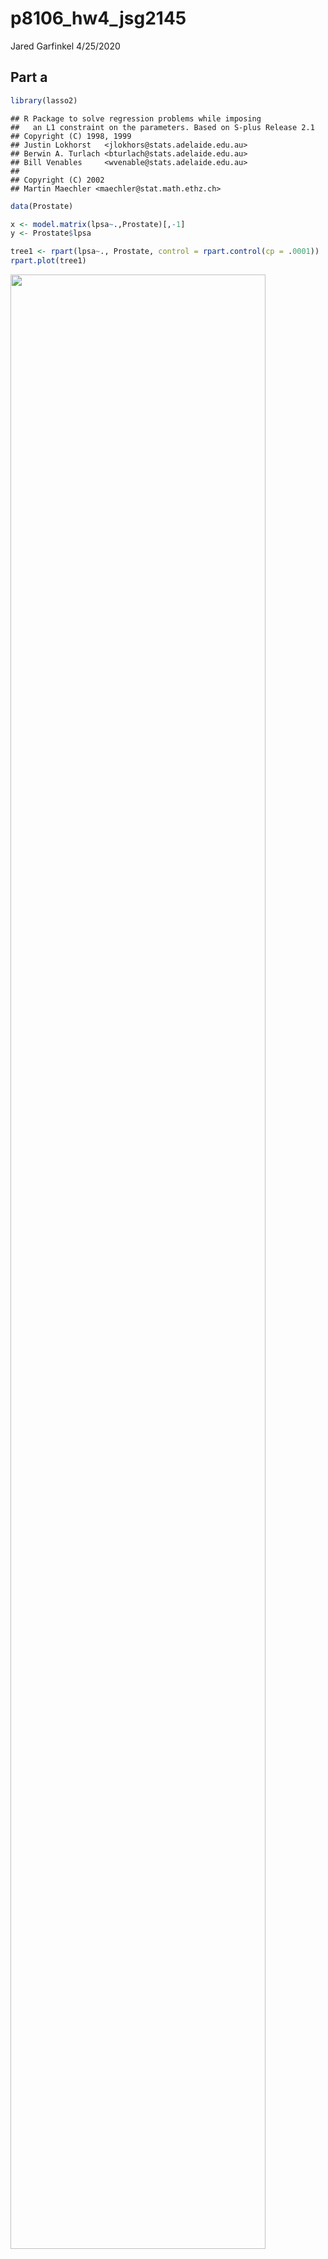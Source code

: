 p8106\_hw4\_jsg2145
================
Jared Garfinkel
4/25/2020

## Part a

``` r
library(lasso2)
```

    ## R Package to solve regression problems while imposing
    ##   an L1 constraint on the parameters. Based on S-plus Release 2.1
    ## Copyright (C) 1998, 1999
    ## Justin Lokhorst   <jlokhors@stats.adelaide.edu.au>
    ## Berwin A. Turlach <bturlach@stats.adelaide.edu.au>
    ## Bill Venables     <wvenable@stats.adelaide.edu.au>
    ## 
    ## Copyright (C) 2002
    ## Martin Maechler <maechler@stat.math.ethz.ch>

``` r
data(Prostate)

x <- model.matrix(lpsa~.,Prostate)[,-1]
y <- Prostate$lpsa
```

``` r
tree1 <- rpart(lpsa~., Prostate, control = rpart.control(cp = .0001))
rpart.plot(tree1)
```

<img src="p8106_hw4_jsg2145_files/figure-gfm/unnamed-chunk-2-1.png" width="90%" />

``` r
tree1$cptable
```

    ##           CP nsplit rel error    xerror       xstd
    ## 1 0.34710828      0 1.0000000 1.0167536 0.16230515
    ## 2 0.18464743      1 0.6528917 0.8272733 0.11488305
    ## 3 0.05931585      2 0.4682443 0.7030093 0.09523488
    ## 4 0.03475635      3 0.4089284 0.6144526 0.07625038
    ## 5 0.03460901      4 0.3741721 0.6052974 0.07295125
    ## 6 0.02156368      5 0.3395631 0.6064875 0.07155584
    ## 7 0.02146995      6 0.3179994 0.6105502 0.06947059
    ## 8 0.00010000      7 0.2965295 0.5936628 0.06909120

``` r
cpTable <- printcp(tree1)
```

    ## 
    ## Regression tree:
    ## rpart(formula = lpsa ~ ., data = Prostate, control = rpart.control(cp = 1e-04))
    ## 
    ## Variables actually used in tree construction:
    ## [1] lcavol  lweight pgg45  
    ## 
    ## Root node error: 127.92/97 = 1.3187
    ## 
    ## n= 97 
    ## 
    ##         CP nsplit rel error  xerror     xstd
    ## 1 0.347108      0   1.00000 1.01675 0.162305
    ## 2 0.184647      1   0.65289 0.82727 0.114883
    ## 3 0.059316      2   0.46824 0.70301 0.095235
    ## 4 0.034756      3   0.40893 0.61445 0.076250
    ## 5 0.034609      4   0.37417 0.60530 0.072951
    ## 6 0.021564      5   0.33956 0.60649 0.071556
    ## 7 0.021470      6   0.31800 0.61055 0.069471
    ## 8 0.000100      7   0.29653 0.59366 0.069091

``` r
plotcp(tree1)
```

<img src="p8106_hw4_jsg2145_files/figure-gfm/unnamed-chunk-2-2.png" width="90%" />

``` r
minErr <- which.min(cpTable[,4])
# minimum cross-validation error
tree3 <- prune(tree1, cp = cpTable[minErr,1])
# 1SE rule
tree4 <- prune(tree1, cp = cpTable[cpTable[,4]<cpTable[minErr,4]+cpTable[minErr,5],1][1])

rpart.plot(tree3)
```

<img src="p8106_hw4_jsg2145_files/figure-gfm/unnamed-chunk-2-3.png" width="90%" />

``` r
rpart.plot(tree4)
```

<img src="p8106_hw4_jsg2145_files/figure-gfm/unnamed-chunk-2-4.png" width="90%" />

``` r
ctrl1 = trainControl(method = "repeatedcv", number = 10, repeats = 5)

set.seed(22)
tree_caret_cv = train(x, y, method = "rpart",
                   tuneGrid = data.frame(cp = seq(.001, 1, length = 1000)),
                   trControl = ctrl1)

tree_caret_cv$bestTune
```

    ##       cp
    ## 13 0.013

``` r
ggplot(tree_caret_cv, highlight = TRUE)
```

<img src="p8106_hw4_jsg2145_files/figure-gfm/rpart in caret-1.png" width="90%" />

``` r
tree_caret_cv$finalModel$cptable
```

    ##           CP nsplit rel error
    ## 1 0.34710828      0 1.0000000
    ## 2 0.18464743      1 0.6528917
    ## 3 0.05931585      2 0.4682443
    ## 4 0.03475635      3 0.4089284
    ## 5 0.03460901      4 0.3741721
    ## 6 0.02156368      5 0.3395631
    ## 7 0.02146995      6 0.3179994
    ## 8 0.00000000      7 0.2965295

``` r
rpart.plot(tree_caret_cv$finalModel)
```

<img src="p8106_hw4_jsg2145_files/figure-gfm/rpart in caret-2.png" width="90%" />

``` r
set.seed(22)
tree_caret_1se <- train(x, y,
                   method = "rpart",
                   tuneGrid = data.frame(cp = seq(.001, 1, length = 1000)), 
                   trControl = trainControl(method = "repeatedcv", number = 10, repeats = 5,
                                            selectionFunction = "oneSE"))

tree_caret_1se$bestTune
```

    ##       cp
    ## 25 0.025

``` r
ggplot(tree_caret_1se, highlight = TRUE) + theme_bw()
```

<img src="p8106_hw4_jsg2145_files/figure-gfm/rpart in caret-3.png" width="90%" />

``` r
tree_caret_1se$finalModel$cptable
```

    ##           CP nsplit rel error
    ## 1 0.34710828      0 1.0000000
    ## 2 0.18464743      1 0.6528917
    ## 3 0.05931585      2 0.4682443
    ## 4 0.03475635      3 0.4089284
    ## 5 0.03460901      4 0.3741721
    ## 6 0.02500000      5 0.3395631

``` r
rpart.plot(tree_caret_1se$finalModel)
```

<img src="p8106_hw4_jsg2145_files/figure-gfm/rpart in caret-4.png" width="90%" />

``` r
set.seed(22)
resamp <- resamples(list(minErr = tree_caret_cv,
                         oneSE = tree_caret_1se))

ggplot(resamp)
```

<img src="p8106_hw4_jsg2145_files/figure-gfm/rpart in caret-5.png" width="90%" />

``` r
summary(resamp)
```

    ## 
    ## Call:
    ## summary.resamples(object = resamp)
    ## 
    ## Models: minErr, oneSE 
    ## Number of resamples: 50 
    ## 
    ## MAE 
    ##             Min.   1st Qu.    Median      Mean   3rd Qu.     Max. NA's
    ## minErr 0.4519217 0.6201402 0.7089144 0.7244433 0.8258116 1.010807    0
    ## oneSE  0.4712642 0.6527670 0.7582356 0.7366359 0.8261562 1.010807    0
    ## 
    ## RMSE 
    ##             Min.   1st Qu.    Median      Mean   3rd Qu.     Max. NA's
    ## minErr 0.5366273 0.7021520 0.8576688 0.8494137 0.9487340 1.171649    0
    ## oneSE  0.5739553 0.7572611 0.8939170 0.8716841 0.9600888 1.165925    0
    ## 
    ## Rsquared 
    ##                Min.   1st Qu.    Median      Mean   3rd Qu.      Max. NA's
    ## minErr 1.444536e-05 0.3509990 0.4734469 0.4871524 0.6473874 0.8345701    0
    ## oneSE  2.321338e-02 0.3337917 0.4426040 0.4561976 0.6124944 0.8016926    0

## Part b

``` r
final_tree = rpart(formula = lpsa ~ ., data = Prostate, control = rpart.control(cp = 0.1))
rpart.plot(final_tree)
```

<img src="p8106_hw4_jsg2145_files/figure-gfm/unnamed-chunk-3-1.png" width="90%" />

## Part c

``` r
bagging_grid <- expand.grid(mtry = 8,
                       splitrule = "variance",
                       min.node.size = 1:20)
set.seed(22)
bagging_fit <- train(x, y, 
                method = "ranger",
                tuneGrid = bagging_grid,
                trControl = ctrl1,
                importance = "impurity")

ggplot(bagging_fit, highlight = TRUE)
```

<img src="p8106_hw4_jsg2145_files/figure-gfm/unnamed-chunk-4-1.png" width="90%" />

``` r
bagging_fit$results[which.min(bagging_fit$results[,5]),]
```

    ##    mtry splitrule min.node.size      RMSE  Rsquared       MAE    RMSESD
    ## 20    8  variance            20 0.7600798 0.5993522 0.6307274 0.1594892
    ##    RsquaredSD     MAESD
    ## 20  0.1557015 0.1432667

``` r
barplot(sort(ranger::importance(bagging_fit$finalModel), 
             decreasing = FALSE), 
        las = 2, 
        horiz = TRUE, 
        cex.names = 0.7,
        col = colorRampPalette(colors = c("darkred",
                                          "white",
                                          "darkblue"))(19))
```

<img src="p8106_hw4_jsg2145_files/figure-gfm/unnamed-chunk-4-2.png" width="90%" />

## Part d

``` r
randfor_grid <- expand.grid(mtry = 1:7,
                       splitrule = "variance",
                       min.node.size = 1:15)
set.seed(22)
randfor_fit <- train(x, y, 
                method = "ranger",
                tuneGrid = randfor_grid,
                trControl = ctrl1,
                importance = 'permutation')

ggplot(randfor_fit, highlight = TRUE)
```

<img src="p8106_hw4_jsg2145_files/figure-gfm/unnamed-chunk-5-1.png" width="90%" />

``` r
randfor_fit$results[which.min(randfor_fit$results[,5]),]
```

    ##    mtry splitrule min.node.size    RMSE  Rsquared       MAE    RMSESD
    ## 14    1  variance            14 0.79687 0.5607409 0.6386306 0.1956834
    ##    RsquaredSD     MAESD
    ## 14  0.1515241 0.1477475

``` r
barplot(sort(ranger::importance(randfor_fit$finalModel), decreasing = FALSE), 
        las = 2, horiz = TRUE, cex.names = 0.7,
        col = colorRampPalette(colors = c("darkred","white","darkblue"))(19))
```

<img src="p8106_hw4_jsg2145_files/figure-gfm/unnamed-chunk-5-2.png" width="90%" />

## Part e

``` r
gbm_grid <- expand.grid(
  n.trees = seq(1, 5000, 100), 
  interaction.depth = 2:10,
  shrinkage = c(0.001,0.003,0.005), 
  n.minobsinnode = 1)

set.seed(22)
gbm_fit <- train(x, y,
                 method = "gbm",
                 tuneGrid = gbm_grid,
                 trControl = ctrl1,
                 verbose = FALSE)

ggplot(gbm_fit, highlight = T) + theme_bw()
```

<img src="p8106_hw4_jsg2145_files/figure-gfm/unnamed-chunk-6-1.png" width="90%" />

``` r
summary(gbm_fit$finalModel, las = 2, cBars = 19, cex.names = 0.6)
```

<img src="p8106_hw4_jsg2145_files/figure-gfm/unnamed-chunk-6-2.png" width="90%" />

    ##             var   rel.inf
    ## lcavol   lcavol 54.953514
    ## lweight lweight 17.796552
    ## svi         svi  7.396924
    ## pgg45     pgg45  5.933298
    ## lcp         lcp  5.624608
    ## age         age  4.381118
    ## lbph       lbph  2.419184
    ## gleason gleason  1.494802

## Part f

``` r
resamp2 = resamples(list(minErr = tree_caret_cv, 
                         min_1se = tree_caret_1se,
                         randomForest = randfor_fit,
                         boosting = gbm_fit))
summary(resamp2)
```

    ## 
    ## Call:
    ## summary.resamples(object = resamp2)
    ## 
    ## Models: minErr, min_1se, randomForest, boosting 
    ## Number of resamples: 50 
    ## 
    ## MAE 
    ##                   Min.   1st Qu.    Median      Mean   3rd Qu.      Max.
    ## minErr       0.4519217 0.6201402 0.7089144 0.7244433 0.8258116 1.0108066
    ## min_1se      0.4712642 0.6527670 0.7582356 0.7366359 0.8261562 1.0108066
    ## randomForest 0.3586373 0.5110769 0.6101846 0.6202786 0.6995581 0.9570076
    ## boosting     0.3662583 0.5171184 0.6064738 0.6124641 0.7035913 0.9653459
    ##              NA's
    ## minErr          0
    ## min_1se         0
    ## randomForest    0
    ## boosting        0
    ## 
    ## RMSE 
    ##                   Min.   1st Qu.    Median      Mean   3rd Qu.     Max.
    ## minErr       0.5366273 0.7021520 0.8576688 0.8494137 0.9487340 1.171649
    ## min_1se      0.5739553 0.7572611 0.8939170 0.8716841 0.9600888 1.165925
    ## randomForest 0.5098127 0.6130050 0.7267068 0.7512219 0.8499004 1.118397
    ## boosting     0.4278317 0.6470290 0.7257828 0.7483030 0.8626489 1.051423
    ##              NA's
    ## minErr          0
    ## min_1se         0
    ## randomForest    0
    ## boosting        0
    ## 
    ## Rsquared 
    ##                      Min.   1st Qu.    Median      Mean   3rd Qu.
    ## minErr       1.444536e-05 0.3509990 0.4734469 0.4871524 0.6473874
    ## min_1se      2.321338e-02 0.3337917 0.4426040 0.4561976 0.6124944
    ## randomForest 3.496955e-01 0.5102101 0.5926669 0.6082333 0.6851048
    ## boosting     3.563333e-01 0.4902781 0.6031274 0.6184048 0.7532405
    ##                   Max. NA's
    ## minErr       0.8345701    0
    ## min_1se      0.8016926    0
    ## randomForest 0.8995859    0
    ## boosting     0.9214752    0

``` r
bwplot(resamp2, metric = "RMSE")
```

<img src="p8106_hw4_jsg2145_files/figure-gfm/unnamed-chunk-7-1.png" width="90%" />

# Problem 2

## Problem 2a

``` r
data(OJ)
oj_data = OJ %>% 
  janitor::clean_names()
# create a training set containing 800 obs
set.seed(22)
rowTrain = createDataPartition(y = oj_data$purchase,
                               p = 799/1070,
                               list = F)
train_data = oj_data[rowTrain, ]
test_data = oj_data[-rowTrain, ]
# check whether there is 800 obs
dim(train_data)
```

    ## [1] 800  18

``` r
x_train = train_data[,-1]
y_train = pull(train_data, purchase)

x_test = test_data[,-1]
y_test = pull(test_data, purchase)
```

``` r
ctrl2 <- trainControl(method = "repeatedcv",
                     summaryFunction = twoClassSummary,
                     classProbs = TRUE)
set.seed(22)

fit_oj_cv <- train(x_train, y_train,
                   method = "rpart",
                   tuneGrid = data.frame(cp = exp(seq(-20,-5, len = 20))),
                   trControl = ctrl2,
                   metric = "ROC")

ggplot(fit_oj_cv, highlight = TRUE)
```

<img src="p8106_hw4_jsg2145_files/figure-gfm/unnamed-chunk-10-1.png" width="90%" />

``` r
# optimal tree size is 17 with smallest CV error
fit_oj_cv$finalModel$cptable
```

    ##            CP nsplit rel error
    ## 1 0.519230769      0 1.0000000
    ## 2 0.033653846      1 0.4807692
    ## 3 0.011217949      3 0.4134615
    ## 4 0.006410256      8 0.3429487
    ## 5 0.003205128     10 0.3301282
    ## 6 0.002136752     13 0.3205128
    ## 7 0.001602564     16 0.3141026
    ## 8 0.000000000     20 0.3076923

``` r
# plot of tree
rpart.plot(fit_oj_cv$finalModel)
```

<img src="p8106_hw4_jsg2145_files/figure-gfm/unnamed-chunk-10-2.png" width="90%" />

``` r
# predict response on test data
pred = predict(fit_oj_cv, newdata = test_data,
               type = "raw");pred
```

    ##   [1] CH CH CH CH CH CH CH MM CH CH CH CH CH CH CH CH CH CH CH CH CH MM CH
    ##  [24] CH MM CH CH CH CH CH CH CH CH CH CH CH CH CH CH CH MM MM MM CH CH CH
    ##  [47] CH CH CH CH CH CH CH CH CH CH CH CH CH CH CH CH MM MM MM CH CH CH CH
    ##  [70] CH CH CH CH CH CH MM MM CH MM MM MM MM MM MM MM MM MM MM CH CH CH CH
    ##  [93] CH MM MM CH MM CH CH CH CH CH MM CH MM MM MM MM MM MM MM MM MM CH MM
    ## [116] CH MM MM MM MM MM MM CH CH MM CH CH CH MM MM CH CH CH CH CH MM CH MM
    ## [139] MM CH MM MM MM MM MM MM CH CH CH MM CH CH CH CH CH CH CH CH CH CH MM
    ## [162] CH CH CH MM MM MM CH CH CH CH CH CH MM MM CH CH MM MM MM MM MM MM MM
    ## [185] MM MM MM CH MM MM CH CH MM MM CH CH MM CH CH MM MM MM MM CH MM MM CH
    ## [208] MM CH CH CH CH CH CH CH CH CH CH MM MM MM MM MM MM CH CH CH CH CH CH
    ## [231] CH CH CH MM MM CH CH CH MM MM MM MM MM CH MM MM MM MM CH MM MM CH CH
    ## [254] CH CH CH CH MM CH MM MM CH CH CH CH MM CH CH CH CH
    ## Levels: CH MM

``` r
# test classification error rate
1 - mean(test_data$purchase == pred)
```

    ## [1] 0.2148148
